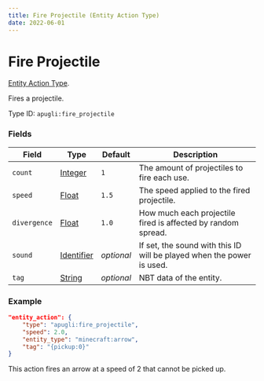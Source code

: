 ```yaml
---
title: Fire Projectile (Entity Action Type)
date: 2022-06-01
---
```


# Fire Projectile

[Entity Action Type](../entity_action_types.md).

Fires a projectile.

Type ID: `apugli:fire_projectile`

### Fields

Field | Type | Default | Description
------|------|---------|-------------
`count` | [Integer](https://origins.readthedocs.io/en/latest/types/data_types/integer/) | `1 `| The amount of projectiles to fire each use.
`speed` | [Float](https://origins.readthedocs.io/en/latest/types/data_types/float/) | `1.5` | The speed applied to the fired projectile.
`divergence` | [Float](https://origins.readthedocs.io/en/latest/types/data_types/float/) | `1.0` | How much each projectile fired is affected by random spread.
`sound` | [Identifier](https://origins.readthedocs.io/en/latest/types/data_types/identifier/) | *optional* | If set, the sound with this ID will be played when the power is used.
`tag` | [String](https://origins.readthedocs.io/en/latest/types/data_types/string/) | *optional* | NBT data of the entity.


### Example
```json
"entity_action": {
    "type": "apugli:fire_projectile",
    "speed": 2.0,
    "entity_type": "minecraft:arrow",
    "tag": "{pickup:0}"
}
```
This action fires an arrow at a speed of 2 that cannot be picked up. 